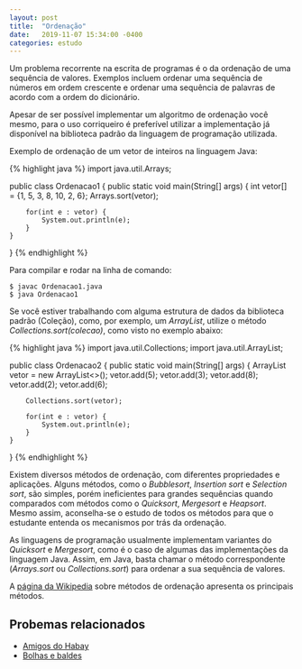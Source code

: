 ```yaml
---
layout: post
title:  "Ordenação"
date:   2019-11-07 15:34:00 -0400
categories: estudo
---
```


Um problema recorrente na escrita de programas é o da ordenação de uma sequência de valores. Exemplos incluem ordenar uma sequência de números em ordem crescente e ordenar uma sequência de palavras de acordo com a ordem do dicionário.

Apesar de ser possível implementar um algoritmo de ordenação você mesmo, para o uso corriqueiro é preferível utilizar a implementação já disponível na biblioteca padrão da linguagem de programação utilizada.

Exemplo de ordenação de um vetor de inteiros na linguagem Java:

{% highlight java %}
import java.util.Arrays;

public class Ordenacao1 {
    public static void main(String[] args) {
        int vetor[] = {1, 5, 3, 8, 10, 2, 6};
        Arrays.sort(vetor);
        
        for(int e : vetor) {
            System.out.println(e);
        }
    }
}
{% endhighlight %}

Para compilar e rodar na linha de comando:

    $ javac Ordenacao1.java
    $ java Ordenacao1

Se você estiver trabalhando com alguma estrutura de dados da biblioteca padrão (Coleção), como, por exemplo, um *ArrayList*, utilize o método *Collections.sort(colecao)*, como visto no exemplo abaixo:

{% highlight java %}
import java.util.Collections;
import java.util.ArrayList;

public class Ordenacao2 {
    public static void main(String[] args) {
        ArrayList<Integer> vetor = new ArrayList<>();
        vetor.add(5);
        vetor.add(3);
        vetor.add(8);
        vetor.add(2);
        vetor.add(6);
        
        Collections.sort(vetor);
        
        for(int e : vetor) {
            System.out.println(e);
        }
    }
}
{% endhighlight %}

Existem diversos métodos de ordenação, com diferentes propriedades e aplicações. Alguns métodos, como o *Bubblesort*, *Insertion sort* e *Selection sort*, são simples, porém ineficientes para grandes sequências quando comparados com métodos como o *Quicksort*, *Mergesort* e *Heapsort*. Mesmo assim, aconselha-se o estudo de todos os métodos para que o estudante entenda os mecanismos por trás da ordenação.

As linguagens de programação usualmente implementam variantes do *Quicksort* e *Mergesort*, como é o caso de algumas das implementações da linguagem Java. Assim, em Java, basta chamar o método correspondente (*Arrays.sort* ou *Collections.sort*) para ordenar a sua sequência de valores.

A [página da Wikipedia][1] sobre métodos de ordenação apresenta os principais métodos.

## Probemas relacionados

- [Amigos do Habay][3]
- [Bolhas e baldes][2]

[1]: https://pt.wikipedia.org/wiki/Algoritmo_de_ordena%C3%A7%C3%A3o
[2]: https://br.spoj.com/problems/BALDES/
[3]: https://www.urionlinejudge.com.br/judge/pt/problems/view/2136